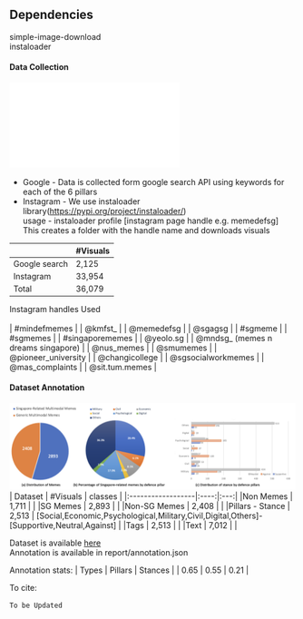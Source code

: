 ## Dependencies
simple-image-download <br/>
instaloader 

#### Data Collection
![Image collection pipeline](./data-annotation-pipeline.pdf)
* Google - Data is collected form google search API using keywords for each of the 6 pillars <br/>
* Instagram - We use instaloader library(https://pypi.org/project/instaloader/) <br/>
    usage - instaloader profile [instagram page handle e.g. memedefsg] <br/>
    This creates a folder with the handle name and downloads visuals <br/>

|               | #Visuals      |
| ------------- | ------------- |
| Google search | 2,125         |
| Instagram     | 33,954        |
| Total         | 36,079        |


Instagram handles Used <br/>
<br/>
| #mindefmemes                       |
| @kmfst_                            |
| @memedefsg                         |
| @sgagsg                            |
| #sgmeme                            |
| #sgmemes                           |
| #singaporememes                    |
| @yeolo.sg                          |
| @mndsg_ (memes n dreams singapore) |
| @nus_memes                         |
| @smumemes                          |
| @pioneer_university                |
| @changicollege                     |
| @sgsocialworkmemes                 |
| @mas_complaints                    |
| @sit.tum.memes                     |

#### Dataset Annotation
![Dataset Stats](./dataset_stats_updated.png)
| Dataset           | #Visuals | classes |
|:------------------|:----:|:---:|
|Non Memes          | 1,711     |     |
|SG Memes           | 2,893     |     |
|Non-SG Memes       | 2,408     |     |
|Pillars - Stance   | 2,513     | [Social,Economic,Psychological,Military,Civil,Digital,Others]-[Supportive,Neutral,Against] |
|Tags               | 2,513     |     |
|Text               | 7,012     |     |

Dataset is available [here](https://drive.google.com/file/d/1KgjldRB1UjzD4fJGTPoiJIgzLVTzWYoS/view?usp=sharing) <br/>
Annotation is available in report/annotation.json

Annotation stats:
| Types           | Pillars | Stances |
| 0.65            | 0.55    | 0.21    |


To cite:
```
To be Updated
```
